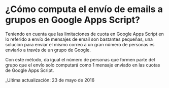 # ¿Cómo computa el envío de emails a grupos en Google Apps Script?

Teniendo en cuenta que las limitaciones de cuota en Google Apps Script en lo referido a envío de mensajes de email son bastantes pequeñas, una solución para enviar el mismo correo a un gran número de personas es enviarlo a través de un grupo de Google.

Con este método, da igual el número de personas que formen parte del grupo que el envío solo computará como 1 mensaje enviado en las cuotas de Google Apps Script.


_Ultima actualización: 23 de mayo de 2016
